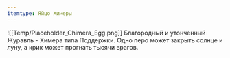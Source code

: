 ```yaml
---
itemtype: Яйцо Химеры
---
```

![[Temp/Placeholder_Chimera_Egg.png]]
Благородный и утонченный Журавль - Химера типа Поддержки. Одно перо может закрыть солнце и луну, а крик может прогнать тысячи врагов.

